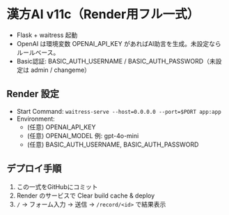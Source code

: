 # 漢方AI v11c（Render用フル一式）

- Flask + waitress 起動
- OpenAI は環境変数 OPENAI_API_KEY があればAI助言を生成。未設定ならルールベース。
- Basic認証: BASIC_AUTH_USERNAME / BASIC_AUTH_PASSWORD（未設定は admin / changeme）

## Render 設定
- Start Command: `waitress-serve --host=0.0.0.0 --port=$PORT app:app`
- Environment:
  - (任意) OPENAI_API_KEY
  - (任意) OPENAI_MODEL 例: gpt-4o-mini
  - (任意) BASIC_AUTH_USERNAME, BASIC_AUTH_PASSWORD

## デプロイ手順
1. この一式をGitHubにコミット
2. Render のサービスで Clear build cache & deploy
3. `/` → フォーム入力 → 送信 → `/record/<id>` で結果表示
